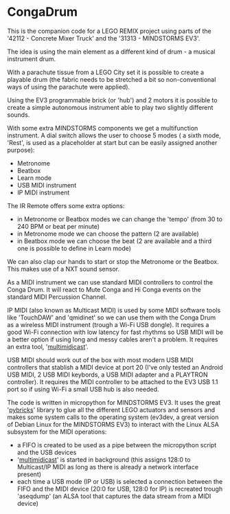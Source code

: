 # CongaDrum

This is the companion code for a LEGO REMIX project using parts of the '42112 - Concrete Mixer Truck'
and the '31313 - MINDSTORMS EV3'.

The idea is using the main element as a different kind of drum - a musical instrument drum.

With a parachute tissue from a LEGO City set it is possible to create a playable drum (the fabric needs
to be stretched a bit so non-conventional ways of using the parachute were applied).

Using the EV3 programmable brick (or 'hub') and 2 motors it is possible to create a simple autonomous
instrument able to play two slightly different sounds.

With some extra MINDSTORMS components we get a multifunction instrument. A dial switch allows the user
to choose 5 modes ( a sixth mode, 'Rest', is used as a placeholder at start but can be easily assigned
another purpose):
- Metronome
- Beatbox
- Learn mode
- USB MIDI instrument
- IP MIDI instrument

The IR Remote offers some extra options:
- in Metronome or Beatbox modes we can change the 'tempo' (from 30 to 240 BPM or beat per minute)
- in Metronome mode we can choose the pattern (2 are available)
- in Beatbox mode we can choose the beat (2 are available and a third one is possible to define 
in Learn mode)

We can also clap our hands to start or stop the Metronome or the Beatbox. This makes use of a NXT
sound sensor.

As a MIDI instrument we can use standard MIDI controllers to control the Conga Drum. It will react
to Mute Conga and Hi Conga events on the standard MIDI Percussion Channel.

IP MIDI (also known as Multicast MIDI) is used by some MIDI software tools like 'TouchDAW' and
'qmidinet' so we can use them with the Conga Drum as a wireless MIDI instrument (trough a Wi-Fi
USB dongle). It requires a good Wi-Fi connection with low latency for fast rhythms so USB MIDI
will be a better option if using long and messy cables aren't a problem.
It requires an extra tool, '[multimidicast](https://llg.cubic.org/tools/multimidicast/)'.

USB MIDI should work out of the box with most modern USB MIDI controllers that stablish a MIDI
device at port 20 (I've only tested an Android USB MIDI, 2 USB MIDI keybords, a USB MIDI
adapter and a PLAYTRON controller). It requires the MIDI controller to be attached to the EV3
USB 1.1 port so if using Wi-Fi a small USB hub is also needed.

The code is written in micropython for MINDSTORMS EV3. It uses the great '[pybricks](https://pybricks.com/)'
library to glue all the different LEGO actuators and sensors and makes some system calls to the operating
system (ev3dev, a great version of Debian Linux for the MINDSTORMS EV3) to interact with the
Linux ALSA subsystem for the MIDI operations:
- a FIFO is created to be used as a pipe between the micropython script and the USB devices
- '[multimidicast](https://llg.cubic.org/tools/multimidicast/)' is started in background (this assigns
 128:0 to Multicast/IP MIDI as long as there is already a network interface present)
- each time a USB mode (IP or USB) is selected a connection between the FIFO and the MIDI device
(20:0 for USB, 128:0 for IP) is recreated trough 'aseqdump' (an ALSA tool that captures 
the data stream from a MIDI device)
